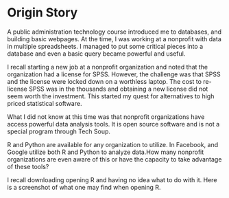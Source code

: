 # Origin Story


A public administration technology course introduced me to databases, and building basic webpages. At the time, I was working at a nonprofit with  data in multiple spreadsheets. I managed to put some critical pieces into a database and even a basic query became powerful and useful. 


I recall starting a new job at a nonprofit organization and noted that the organization had a license for SPSS. However, the challenge was that SPSS and the license were locked down on a worthless laptop. The cost to re-license SPSS was in the thousands and obtaining a new license did not seem worth the investment. This started my quest for alternatives to high priced statistical software.

What I did not know at this time was that nonprofit organizations have access powerful data analysis tools. It is open source software and is not a special program through Tech Soup. 

R and Python are available for any organization to utilize. In Facebook, and Google utilize both R and Python to analyze data.How many nonprofit organizations are even aware of this or have the capacity to take advantage of these tools?

I recall downloading opening R and having no idea what to do with it. Here is a screenshot of what one may find when opening R.

